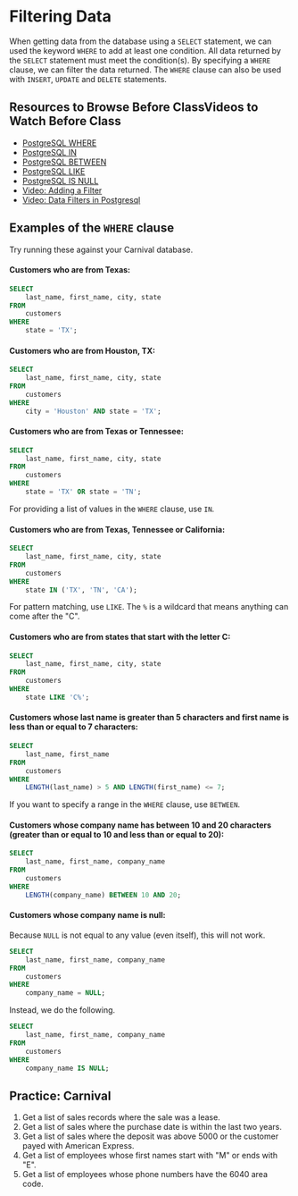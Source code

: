 # Filtering Data

When getting data from the database using a `SELECT` statement, we can used the keyword `WHERE` to add at least one condition. All data returned by the `SELECT` statement must meet the condition(s). By specifying a `WHERE` clause, we can filter the data returned. The `WHERE` clause can also be used with `INSERT`, `UPDATE` and `DELETE` statements.

## Resources to Browse Before ClassVideos to Watch Before Class

- [PostgreSQL WHERE](https://www.postgresqltutorial.com/postgresql-where/)
- [PostgreSQL IN](https://www.postgresqltutorial.com/postgresql-in/)
- [PostgreSQL BETWEEN](https://www.postgresqltutorial.com/postgresql-between/)
- [PostgreSQL LIKE](https://www.postgresqltutorial.com/postgresql-like/)
- [PostgreSQL IS NULL](https://www.postgresqltutorial.com/postgresql-is-null/)
- [Video: Adding a Filter](https://www.youtube.com/watch?v=EZerV-IODUQ)
- [Video: Data Filters in Postgresql](https://www.youtube.com/watch?v=JNLptMLaaDE)

## Examples of the `WHERE` clause

Try running these against your Carnival database.

#### Customers who are from Texas:

```sql
SELECT
	last_name, first_name, city, state
FROM
	customers
WHERE
	state = 'TX';
```

#### Customers who are from Houston, TX:

```sql
SELECT
	last_name, first_name, city, state
FROM
	customers
WHERE
	city = 'Houston' AND state = 'TX';
```

#### Customers who are from Texas or Tennessee:

```sql
SELECT
	last_name, first_name, city, state
FROM
	customers
WHERE
	state = 'TX' OR state = 'TN';
```

For providing a list of values in the `WHERE` clause, use `IN`.

#### Customers who are from Texas, Tennessee or California:

```sql
SELECT
	last_name, first_name, city, state
FROM
	customers
WHERE
	state IN ('TX', 'TN', 'CA');
```

For pattern matching, use `LIKE`. The `%` is a wildcard that means anything can come after the "C".

#### Customers who are from states that start with the letter C:

```sql
SELECT
	last_name, first_name, city, state
FROM
	customers
WHERE
	state LIKE 'C%';
```

#### Customers whose last name is greater than 5 characters and first name is less than or equal to 7 characters:

```sql
SELECT
	last_name, first_name
FROM
	customers
WHERE
	LENGTH(last_name) > 5 AND LENGTH(first_name) <= 7;
```

If you want to specify a range in the `WHERE` clause, use `BETWEEN`.

#### Customers whose company name has between 10 and 20 characters (greater than or equal to 10 and less than or equal to 20):

```sql
SELECT
	last_name, first_name, company_name
FROM
	customers
WHERE
	LENGTH(company_name) BETWEEN 10 AND 20;
```

#### Customers whose company name is null:

Because `NULL` is not equal to any value (even itself), this will not work.

```sql
SELECT
	last_name, first_name, company_name
FROM
	customers
WHERE
	company_name = NULL;
```
Instead, we do the following.

```sql
SELECT
	last_name, first_name, company_name
FROM
	customers
WHERE
	company_name IS NULL;
```


## Practice: Carnival
1. Get a list of sales records where the sale was a lease.
1. Get a list of sales where the purchase date is within the last two years.
1. Get a list of sales where the deposit was above 5000 or the customer payed with American Express.
1. Get a list of employees whose first names start with "M" or ends with "E".
1. Get a list of employees whose phone numbers have the 6040 area code.
